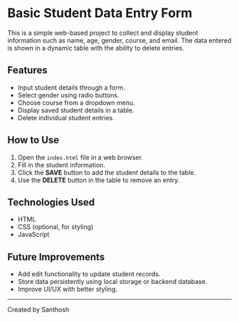 # Basic Student Data Entry Form

This is a simple web-based project to collect and display student information such as name, age, gender, course, and email. The data entered is shown in a dynamic table with the ability to delete entries.

## Features
- Input student details through a form.
- Select gender using radio buttons.
- Choose course from a dropdown menu.
- Display saved student details in a table.
- Delete individual student entries.

## How to Use
1. Open the `index.html` file in a web browser.
2. Fill in the student information.
3. Click the **SAVE** button to add the student details to the table.
4. Use the **DELETE** button in the table to remove an entry.

## Technologies Used
- HTML
- CSS (optional, for styling)
- JavaScript

## Future Improvements
- Add edit functionality to update student records.
- Store data persistently using local storage or backend database.
- Improve UI/UX with better styling.

---

Created by Santhosh

